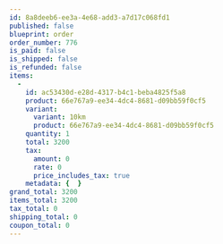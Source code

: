 ```yaml
---
id: 8a8deeb6-ee3a-4e68-add3-a7d17c068fd1
published: false
blueprint: order
order_number: 776
is_paid: false
is_shipped: false
is_refunded: false
items:
  -
    id: ac53430d-e28d-4317-b4c1-beba4825f5a8
    product: 66e767a9-ee34-4dc4-8681-d09bb59f0cf5
    variant:
      variant: 10km
      product: 66e767a9-ee34-4dc4-8681-d09bb59f0cf5
    quantity: 1
    total: 3200
    tax:
      amount: 0
      rate: 0
      price_includes_tax: true
    metadata: {  }
grand_total: 3200
items_total: 3200
tax_total: 0
shipping_total: 0
coupon_total: 0
---
```


